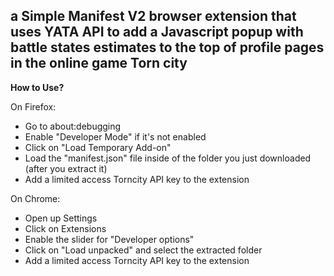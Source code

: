 a Simple Manifest V2 browser extension that uses YATA API to add a Javascript popup with battle states estimates to the top of profile pages in the online game Torn city
----
**How to Use?**

On Firefox:
- Go to about:debugging
- Enable "Developer Mode" if it's not enabled
- Click on "Load Temporary Add-on"
- Load the "manifest.json" file inside of the folder you just downloaded (after you extract it)
- Add a limited access Torncity API key to the extension

On Chrome:

- Open up Settings
- Click on Extensions
- Enable the slider for "Developer options"
- Click on "Load unpacked" and select the extracted folder
- Add a limited access Torncity API key to the extension
